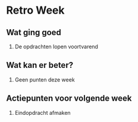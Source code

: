 # Retro Week

## Wat ging goed

1. De opdrachten lopen voortvarend

## Wat kan er beter?

1. Geen punten deze week

## Actiepunten voor volgende week

1. Eindopdracht afmaken
